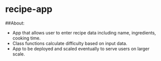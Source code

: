 # recipe-app

##About:

- App that allows user to enter recipe data including name, ingredients, cooking time.
- Class functions calculate difficulty based on input data.
- App to be deployed and scaled eventually to serve users on larger scale.
